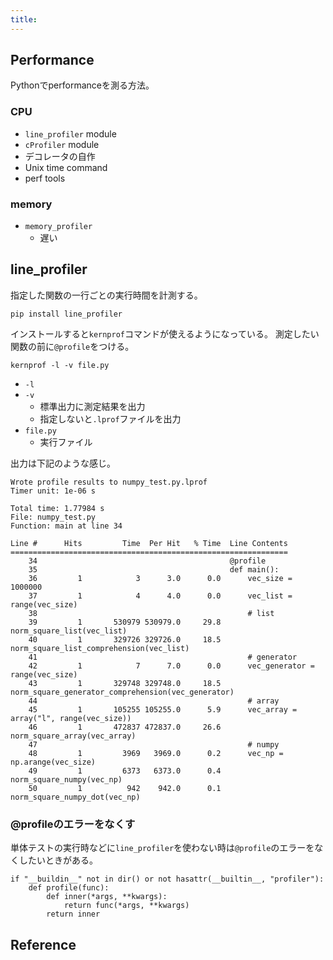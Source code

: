 ```yaml
---
title:
---
```


## Performance
Pythonでperformanceを測る方法。

### CPU
* `line_profiler` module
* `cProfiler` module
* デコレータの自作
* Unix time command
* perf tools

### memory
* `memory_profiler`
    * 遅い

## line_profiler
指定した関数の一行ごとの実行時間を計測する。

```
pip install line_profiler
```

インストールすると`kernprof`コマンドが使えるようになっている。
測定したい関数の前に`@profile`をつける。

```
kernprof -l -v file.py
```

* `-l`
* `-v`
    * 標準出力に測定結果を出力
    * 指定しないと`.lprof`ファイルを出力
* `file.py`
    * 実行ファイル

出力は下記のような感じ。

```
Wrote profile results to numpy_test.py.lprof
Timer unit: 1e-06 s

Total time: 1.77984 s
File: numpy_test.py
Function: main at line 34

Line #      Hits         Time  Per Hit   % Time  Line Contents
==============================================================
    34                                           @profile
    35                                           def main():
    36         1            3      3.0      0.0      vec_size = 1000000
    37         1            4      4.0      0.0      vec_list = range(vec_size)
    38                                               # list
    39         1       530979 530979.0     29.8      norm_square_list(vec_list)
    40         1       329726 329726.0     18.5      norm_square_list_comprehension(vec_list)
    41                                               # generator
    42         1            7      7.0      0.0      vec_generator = range(vec_size)
    43         1       329748 329748.0     18.5      norm_square_generator_comprehension(vec_generator)
    44                                               # array
    45         1       105255 105255.0      5.9      vec_array = array("l", range(vec_size))
    46         1       472837 472837.0     26.6      norm_square_array(vec_array)
    47                                               # numpy
    48         1         3969   3969.0      0.2      vec_np = np.arange(vec_size)
    49         1         6373   6373.0      0.4      norm_square_numpy(vec_np)
    50         1          942    942.0      0.1      norm_square_numpy_dot(vec_np)
```

### @profileのエラーをなくす
単体テストの実行時などに`line_profiler`を使わない時は`@profile`のエラーをなくしたいときがある。

```
if "__buildin__" not in dir() or not hasattr(__builtin__, "profiler"):
    def profile(func):
        def inner(*args, **kwargs):
            return func(*args, **kwargs)
        return inner
```


## Reference
